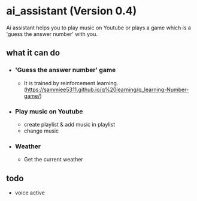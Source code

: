 # ai_assistant (Version 0.4)

Ai assistant helps you to play music on Youtube or plays a game which is a 'guess the answer number' with you.

## what it can do

+ ### 'Guess the answer number' game
  + It is trained by reinforcement learning. (https://sammiee5311.github.io/q%20learning/q_learning-Number-game/)

+ ### Play music on Youtube
  + create playlist & add music in playlist
  + change music

+ ### Weather
  + Get the current weather

## todo
+ voice active
